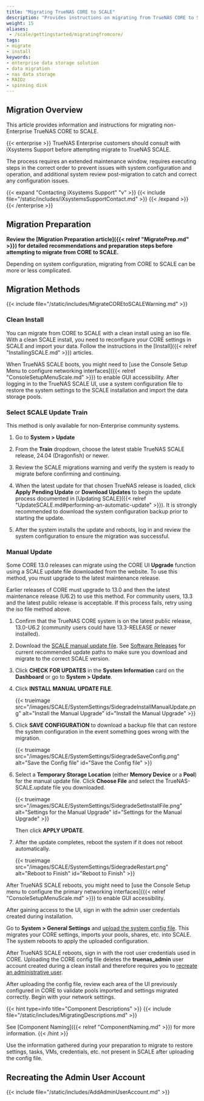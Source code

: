 ```yaml
---
title: "Migrating TrueNAS CORE to SCALE"
description: "Provides instructions on migrating from TrueNAS CORE to SCALE. Migration methods include using an ISO or manual update file."
weight: 15
aliases:
 - /scale/gettingstarted/migratingfromcore/
tags:
- migrate
- install
keywords:
- enterprise data storage solution
- data migration
- nas data storage
- RAIDz
- spinning disk
---
```


## Migration Overview

This article provides information and instructions for migrating non-Enterprise TrueNAS CORE to SCALE.

{{< enterprise >}}
TrueNAS Enterprise customers should consult with iXsystems Support before attempting migrate to TrueNAS SCALE.

The process requires an extended maintenance window, requires executing steps in the correct order to prevent issues with system configuration and operation, and additional system review post-migration to catch and correct any configuration issues.

{{< expand "Contacting iXsystems Support" "v" >}}
{{< include file="/static/includes/iXsystemsSupportContact.md" >}}
{{< /expand >}}
{{< /enterprise >}}

## Migration Preparation

**Review the [Migration Preparation article]({{< relref "MigratePrep.md" >}}) for detailed recommendations and preparation steps before attempting to migrate from CORE to SCALE.**

Depending on system configuration, migrating from CORE to SCALE can be more or less complicated.

## Migration Methods

{{< include file="/static/includes/MigrateCOREtoSCALEWarning.md" >}}

### Clean Install
You can migrate from CORE to SCALE with a clean install using an <file>iso</file> file.
With a clean SCALE install, you need to reconfigure your CORE settings in SCALE and import your data.
Follow the instructions in the [Install]({{< relref "InstallingSCALE.md" >}}) articles.

When TrueNAS SCALE boots, you might need to [use the Console Setup Menu to configure networking interfaces]({{< relref "ConsoleSetupMenuScale.md" >}}) to enable GUI accessibility.
After logging in to the TrueNAS SCALE UI, use a system configuration file to restore the system settings to the SCALE installation and import the data storage pools.

### Select SCALE Update Train

This method is only available for non-Enterprise community systems.

1. Go to **System > Update**

2. From the **Train** dropdown, choose the latest stable TrueNAS SCALE release, 24.04 (Dragonfish) or newer.

3. Review the SCALE migrations warning and verify the system is ready to migrate before confirming and continuing.

4. When the latest update for that chosen TrueNAS release is loaded, click **Apply Pending Update** or **Download Updates** to begin the update process documented in [Updating SCALE]({{< relref "UpdateSCALE.md#performing-an-automatic-update" >}}).
   It is strongly recommended to download the system configuration backup prior to starting the update.

5. After the system installs the update and reboots, log in and review the system configuration to ensure the migration was successful.

### Manual Update
Some CORE 13.0 releases can migrate using the CORE UI **Upgrade** function using a SCALE update file downloaded from the website.
To use this method, you must upgrade to the latest maintenance release.

Earlier releases of CORE must upgrade to 13.0 and then the latest maintenance release (U6.2) to use this method.
For community users, 13.3 and the latest public release is acceptable.
If this process fails, retry using the iso file method above.

1. Confirm that the TrueNAS CORE system is on the latest public release, 13.0-U6.2 (community users could have 13.3-RELEASE or newer installed).

2. Download the [SCALE manual update file](https://www.truenas.com/download-truenas-scale/).
   See [Software Releases](https://www.truenas.com/docs/softwarereleases/#upgrade-paths) for current recommended update paths to make sure you download and migrate to the correct SCALE version.

3. Click **CHECK FOR UPDATES** in the **System Information** card on the **Dashboard** or go to **System > Update**.

4. Click **INSTALL MANUAL UPDATE FILE**.

   {{< trueimage src="/images/SCALE/SystemSettings/SidegradeInstallManualUpdate.png" alt="Install the Manual Upgrade" id="Install the Manual Upgrade" >}}

5. Click **SAVE CONFIGURATION** to download a backup file that can restore the system configuration in the event something goes wrong with the migration.

   {{< trueimage src="/images/SCALE/SystemSettings/SidegradeSaveConfig.png" alt="Save the Config file" id="Save the Config file" >}}

6. Select a **Temporary Storage Location** (either **Memory Device** or a **Pool**) for the manual update file.
   Click **Choose File** and select the <file>TrueNAS-SCALE.update</file> file you downloaded.

   {{< trueimage src="/images/SCALE/SystemSettings/SidegradeSetInstallFile.png" alt="Settings for the Manual Upgrade" id="Settings for the Manual Upgrade" >}}

   Then click **APPLY UPDATE**.

7. After the update completes, reboot the system if it does not reboot automatically.

   {{< trueimage src="/images/SCALE/SystemSettings/SidegradeRestart.png" alt="Reboot to Finish" id="Reboot to Finish" >}}

After TrueNAS SCALE reboots, you might need to [use the Console Setup menu to configure the primary networking interfaces]({{< relref "ConsoleSetupMenuScale.md" >}}) to enable GUI accessibility.

After gaining access to the UI, sign in with the admin user credentials created during installation.

Go to **System > General Settings** and [upload the system config file](/scale/scaletutorials/systemsettings/general/managesysconfigscale/#uploading-the-file).
This migrates your CORE settings, imports your pools, shares, etc. into SCALE.
The system reboots to apply the uploaded configuration.

After TrueNAS SCALE reboots, sign in with the root user credentials used in CORE.
Uploading the CORE config file deletes the **truenas_admin** user account created during a clean install and therefore requires you to [recreate an administrative user](#recreating-the-admin-user-account).

After uploading the config file, review each area of the UI previously configured in CORE to validate pools imported and settings migrated correctly. Begin with your network settings.

{{< hint type=info title="Component Descriptions" >}}
{{< include file="/static/includes/MigratingDescriptions.md" >}}

See [Component Naming]({{< relref "ComponentNaming.md" >}}) for more information.
{{< /hint >}}

Use the information gathered during your preparation to migrate to restore settings, tasks, VMs, credentials, etc. not present in SCALE after uploading the config file.

## Recreating the Admin User Account

{{< include file="/static/includes/AddAdminUserAccount.md" >}}
